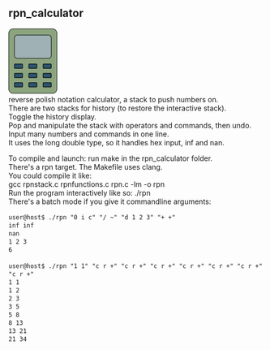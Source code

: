 rpn_calculator  
--------------  
![calculator image](./rpn_calculator.png "rpn calculator")  
reverse polish notation calculator, a stack to push numbers on.  
There are two stacks for history (to restore the interactive stack).  
Toggle the history display.  
Pop and manipulate the stack with operators and commands, then undo.  
Input many numbers and commands in one line.  
It uses the long double type, so it handles hex input, inf and nan.  

To compile and launch: run make in the rpn_calculator folder.  
There's a rpn target. The Makefile uses clang.  
You could compile it like:  
gcc rpnstack.c rpnfunctions.c rpn.c -lm -o rpn  
Run the program interactively like so: ./rpn  
There's a batch mode if you give it commandline arguments:  

    user@host$ ./rpn "0 i c" "/ ~" "d 1 2 3" "+ +"  
    inf inf  
    nan  
    1 2 3  
    6  
     
    user@host$ ./rpn "1 1" "c r +" "c r +" "c r +" "c r +" "c r +" "c r +" "c r +"  
    1 1  
    1 2  
    2 3  
    3 5  
    5 8  
    8 13  
    13 21  
    21 34  

